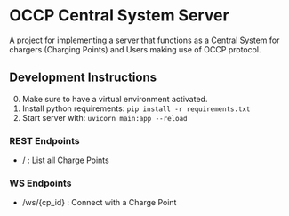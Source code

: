 # OCCP Central System Server

A project for implementing a server that functions as a Central System for chargers (Charging Points) and Users making
use of OCCP protocol.

## Development Instructions

0. Make sure to have a virtual environment activated.
1. Install python requirements: ```pip install -r requirements.txt```
2. Start server with: ```uvicorn main:app --reload```

### REST Endpoints

- / : List all Charge Points

### WS Endpoints

- /ws/{cp_id} : Connect with a Charge Point



